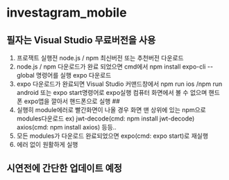 # investagram_mobile

##  필자는 Visual Studio 무료버전을 사용 ##

1. 프로잭트 실행전 node.js / npm 최신버전 또는 추천버전 다운로드
2. node.js / npm 다운로드가 완료 되었으면 cmd에서 npm install expo-cli --global 명령어를 실행 expo 다운로드
3. expo 다운로드가 완료되면 Visual Studio 커맨드창에서 npm run ios /npm run android 또는 expo start명령어로 expo실행
    컴퓨터 화면에서 볼 수 없으며 핸드폰 expo앱을 깔아서 핸드폰으로 실행 ##
4. 실행히 module에러로 빨간화면이 나올 경우 화면 맨 상위에 있는 npm으로 modules다운로드
    ex) jwt-decode(cmd: npm install jwt-decode)
            axios(cmd: npm install axios) 등등..
5. 모든 modules가 다운로드 완료되었으면 expo(cmd: expo start)로 재실행
6. 에러 없이 원활하게 실행

## 시연전에 간단한 업데이트 예정 ##
